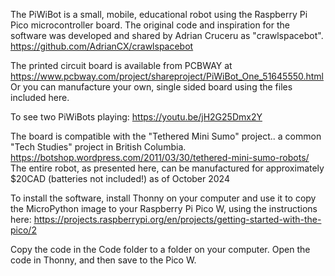 The PiWiBot is a small, mobile, educational robot using the Raspberry Pi Pico microcontroller board.
The original code and inspiration for the software was developed and shared by Adrian Cruceru as "crawlspacebot". https://github.com/AdrianCX/crawlspacebot 

The printed circuit board is available from PCBWAY at https://www.pcbway.com/project/shareproject/PiWiBot_One_51645550.html 
Or you can manufacture your own, single sided board using the files included here.

To see two PiWiBots playing: https://youtu.be/jH2G25Dmx2Y  

The board is compatible with the "Tethered Mini Sumo" project.. a common "Tech Studies" project in British Columbia. https://botshop.wordpress.com/2011/03/30/tethered-mini-sumo-robots/ 
The entire robot, as presented here, can be manufactured for approximately $20CAD (batteries not included!) as of October 2024

To install the software, install Thonny on your computer and use it to copy the MicroPython image to your Raspberry Pi Pico W, using the instructions here: https://projects.raspberrypi.org/en/projects/getting-started-with-the-pico/2 

Copy the code in the Code folder to a folder on your computer. Open the code in Thonny, and then save to the Pico W.

